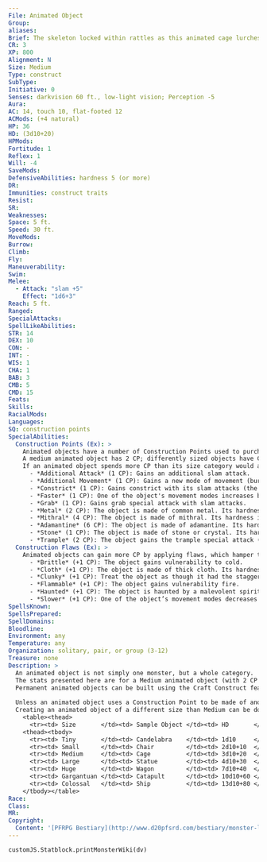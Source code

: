 ```yaml
---
File: Animated Object
Group: 
aliases: 
Brief: The skeleton locked within rattles as this animated cage lurches forward on chain legs in search of new prisoners.
CR: 3
XP: 800
Alignment: N
Size: Medium
Type: construct
SubType: 
Initiative: 0
Senses: darkvision 60 ft., low-light vision; Perception -5
Aura: 
AC: 14, touch 10, flat-footed 12
ACMods: (+4 natural)
HP: 36
HD: (3d10+20)
HPMods: 
Fortitude: 1
Reflex: 1
Will: -4
SaveMods: 
DefensiveAbilities: hardness 5 (or more)
DR: 
Immunities: construct traits
Resist: 
SR: 
Weaknesses: 
Space: 5 ft.
Speed: 30 ft.
MoveMods: 
Burrow: 
Climb: 
Fly: 
Maneuverability: 
Swim: 
Melee: 
  - Attack: "slam +5"
    Effect: "1d6+3"
Reach: 5 ft.
Ranged: 
SpecialAttacks: 
SpellLikeAbilities: 
STR: 14
DEX: 10
CON: -
INT: -
WIS: 1
CHA: 1
BAB: 3
CMB: 5
CMD: 15
Feats: 
Skills: 
RacialMods: 
Languages: 
SQ: construction points
SpecialAbilities:
  Construction Points (Ex): >
    Animated objects have a number of Construction Points used to purchase abilities and defenses in addition to those presented above.
    A medium animated object has 2 CP; differently sized objects have CP totals as detailed on the size chart on this page.
    If an animated object spends more CP than its size category would allow, its CR increases by 1 (minimum of +1) for every 2 additional CP spent.
      - *Additional Attack* (1 CP): Gains an additional slam attack.
      - *Additional Movement* (1 CP): Gains a new mode of movement (burrow, climb, fly [clumsy], or swim) at a speed equal to its base speed.
      - *Constrict* (1 CP): Gains constrict with its slam attacks (the object must have grab before it can take this ability).
      - *Faster* (1 CP): One of the object's movement modes increases by +10 ft.
      - *Grab* (1 CP): Gains grab special attack with slam attacks.
      - *Metal* (2 CP): The object is made of common metal. Its hardness increases to 10, and it gains a +2 increase to its natural armor bonus.
      - *Mithral* (4 CP): The object is made of mithral. Its hardness increases to 15, and it gains a +4 increase to its natural armor bonus.
      - *Adamantine* (6 CP): The object is made of adamantine. Its hardness increases to 20, and it gains a +6 increase to its natural armor bonus.
      - *Stone* (1 CP): The object is made of stone or crystal. Its hardness increases to 8 and it gains a +1 increase to its natural armor bonus.
      - *Trample* (2 CP): The object gains the trample special attack (see page 305 for damage and save DC).
  Construction Flaws (Ex): >
    Animated objects can gain more CP by applying flaws, which hamper the object but provide additional CP to spend on beneficial abilities. If the CP gained in this way is not spent on beneficial abilities, its CR decreases by 1 for every 2 CP conserved.
      - *Brittle* (+1 CP): The object gains vulnerability to cold.
      - *Cloth* (+1 CP): The object is made of thick cloth. Its hardness decreases to 0.
      - *Clunky* (+1 CP): Treat the object as though it had the staggered special quality.
      - *Flammable* (+1 CP): The object gains vulnerability fire.
      - *Haunted* (+1 CP): The object is haunted by a malevolent spirit. It takes damage from positive energy as if it were an undead creature and can be detect by detect undead.
      - *Slower* (+1 CP): One of the object’s movement modes decreases by – 10 ft.
SpellsKnown: 
SpellsPrepared: 
SpellDomains: 
Bloodline: 
Environment: any
Temperature: any
Organization: solitary, pair, or group (3-12)
Treasure: none
Description: >
  An animated object is not simply one monster, but a whole category.
  The stats presented here are for a Medium animated object (with 2 CP that have not been spent to gain additional abilities), but any object can become animated, most commonly via the spell animate objects.
  Permanent animated objects can be built using the Craft Construct feat (see page 314).
  
  Unless an animated object uses a Construction Point to be made of another material, all animated objects are made of wood or material of equivalent hardness.
  Creating an animated object of a different size than Medium can be done simply by adjusting the object's size (and thus adjusting its Strength, Dexterity, natural armor bonus, and size modifier to attack and AC as detailed on page 296) and Hit Dice.
    <table><thead>
      <tr><td> Size       </td><td> Sample Object </td><td> HD       </td><td> CP </td><td> CR  </td></tr>
    <thead><tbody>
      <tr><td> Tiny       </td><td> Candelabra    </td><td> 1d10     </td><td> 1  </td><td> 1/2 </td></tr>
      <tr><td> Small      </td><td> Chair         </td><td> 2d10+10  </td><td> 1  </td><td> 2   </td></tr>
      <tr><td> Medium     </td><td> Cage          </td><td> 3d10+20  </td><td> 2  </td><td> 3   </td></tr>
      <tr><td> Large      </td><td> Statue        </td><td> 4d10+30  </td><td> 3  </td><td> 5   </td></tr>
      <tr><td> Huge       </td><td> Wagon         </td><td> 7d10+40  </td><td> 4  </td><td> 7   </td></tr>
      <tr><td> Gargantuan </td><td> Catapult      </td><td> 10d10+60 </td><td> 5  </td><td> 9   </td></tr>
      <tr><td> Colossal   </td><td> Ship          </td><td> 13d10+80 </td><td> 6  </td><td> 11  </td></tr>
    </tbody></table>
Race: 
Class: 
MR: 
Copyright:
  Content: '[PFRPG Bestiary](http://www.d20pfsrd.com/bestiary/monster-listings/constructs/animated-object)'
---
```

```dataviewjs
customJS.Statblock.printMonsterWiki(dv)
```
